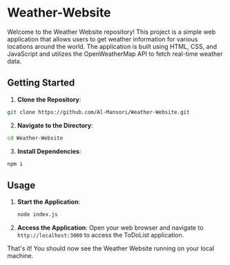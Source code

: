 # Weather-Website

Welcome to the Weather Website repository! This project is a simple web application that allows users to get weather information for various locations around the world. The application is built using HTML, CSS, and JavaScript and utilizes the OpenWeatherMap API to fetch real-time weather data.

## Getting Started

1. **Clone the Repository**: 

```bash
git clone https://github.com/Al-Mansori/Weather-Website.git
```

2. **Navigate to the Directory**:

```bash
cd Weather-Website
```

3. **Install Dependencies**:

```bash
npm i
```

## Usage

1. **Start the Application**:

   ```bash
   node index.js
   ```

2. **Access the Application**: Open your web browser and navigate to `http://localhost:3000` to access the ToDoList application.


That's it! You should now see the Weather Website running on your local machine.
